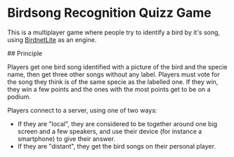 # Birdsong Recognition Quizz Game

This is a multiplayer game where people try to identify a bird by it's song, using [BirdnetLite](https://github.com/kahst/BirdNET-Lite) as an engine.

## Principle

Players get one bird song identified with a picture of the bird and the specie name, then get three other songs without any label.
Players must vote for the song they think is of the same specie as the labelled one.
If they win, they win a few points and the ones with the most points get to be on a podium.

Players connect to a server, using one of two ways:
 - If they are "local", they are considered to be together around one big screen and a few speakers, and use their device (for instance a smartphone) to give their answer.
 - If they are "distant", they get the bird songs on their personal player.

